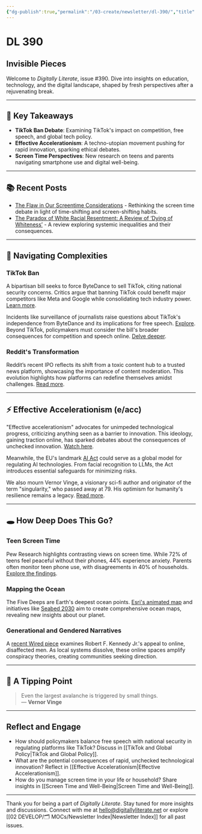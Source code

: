 ```yaml
---
{"dg-publish":true,"permalink":"/03-create/newsletter/dl-390/","title":"Invisible Pieces","tags":["tiktok","effective-accelerationism","screen-time","ai-regulation","digital-literacy"]}
---
```



# DL 390

## Invisible Pieces

Welcome to _Digitally Literate_, issue #390. Dive into insights on education, technology, and the digital landscape, shaped by fresh perspectives after a rejuvenating break.

---

## 🔖 Key Takeaways
- **TikTok Ban Debate**: Examining TikTok's impact on competition, free speech, and global tech policy.
- **Effective Accelerationism**: A techno-utopian movement pushing for rapid innovation, sparking ethical debates.
- **Screen Time Perspectives**: New research on teens and parents navigating smartphone use and digital well-being.

---

## 📚 Recent Posts
- [The Flaw in Our Screentime Considerations](https://wiobyrne.com/the-flaw-in-our-screentime-considerations/) - Rethinking the screen time debate in light of time-shifting and screen-shifting habits.
- [The Paradox of White Racial Resentment: A Review of ‘Dying of Whiteness’](https://wiobyrne.com/dying-of-whiteness/) - A review exploring systemic inequalities and their consequences.

---

## 🌉 Navigating Complexities

### TikTok Ban
A bipartisan bill seeks to force ByteDance to sell TikTok, citing national security concerns. Critics argue that banning TikTok could benefit major competitors like Meta and Google while consolidating tech industry power. [Learn more](https://www.nytimes.com/2024-03-13/technology/tiktok-ban-house-vote.html).

Incidents like surveillance of journalists raise questions about TikTok's independence from ByteDance and its implications for free speech. [Explore](https://www.aclu.org/press-releases/aclu-slams-house-for-latest-plan-to-ban-tiktok-and-stifle-free-speech). Beyond TikTok, policymakers must consider the bill's broader consequences for competition and speech online. [Delve deeper](https://www.defenseone.com/ideas/2024/03/should-governments-ban-tiktok-can-they/394936/).

### Reddit's Transformation
Reddit’s recent IPO reflects its shift from a toxic content hub to a trusted news platform, showcasing the importance of content moderation. This evolution highlights how platforms can redefine themselves amidst challenges. [Read more](https://www.nytimes.com/2024-03-21/technology/reddit-ipo-public-content-moderation.html).

---

## ⚡ Effective Accelerationism (e/acc)

"Effective accelerationism" advocates for unimpeded technological progress, criticizing anything seen as a barrier to innovation. This ideology, gaining traction online, has sparked debates about the consequences of unchecked innovation. [Watch here](https://www.youtube.com/watch?v=bjbSjSvG-Mo).

Meanwhile, the EU's landmark [AI Act](https://www.europarl.europa.eu/news/en/press-room/20240308IPR19015/artificial-intelligence-act-meps-adopt-landmark-law) could serve as a global model for regulating AI technologies. From facial recognition to LLMs, the Act introduces essential safeguards for minimizing risks.

We also mourn Vernor Vinge, a visionary sci-fi author and originator of the term "singularity," who passed away at 79. His optimism for humanity's resilience remains a legacy. [Read more](https://arstechnica.com/information-technology/2024/03/vernor-vinge-father-of-the-tech-singularity-has-died-at-age-79/).

---

## 🕳️ How Deep Does This Go?

### Teen Screen Time
Pew Research highlights contrasting views on screen time. While 72% of teens feel peaceful without their phones, 44% experience anxiety. Parents often monitor teen phone use, with disagreements in 40% of households. [Explore the findings](https://www.pewresearch.org/internet/2024-03-11/how-teens-and-parents-approach-screen-time/).

### Mapping the Ocean
The Five Deeps are Earth's deepest ocean points. [Esri's animated map](https://www.youtube.com/watch?v=tn4GJyuKBN8) and initiatives like [Seabed 2030](https://seabed2030.org/) aim to create comprehensive ocean maps, revealing new insights about our planet.

### Generational and Gendered Narratives
A [recent Wired piece](https://www.wired.com/story/robert-f-kennedy-jr-aaron-rodgers-male-vote/) examines Robert F. Kennedy Jr.'s appeal to online, disaffected men. As local systems dissolve, these online spaces amplify conspiracy theories, creating communities seeking direction.

---

## 🌋 A Tipping Point

> Even the largest avalanche is triggered by small things.  
> — **Vernor Vinge**

---

## Reflect and Engage
- How should policymakers balance free speech with national security in regulating platforms like TikTok? Discuss in [[TikTok and Global Policy\|TikTok and Global Policy]].
- What are the potential consequences of rapid, unchecked technological innovation? Reflect in [[Effective Accelerationism\|Effective Accelerationism]].
- How do you manage screen time in your life or household? Share insights in [[Screen Time and Well-Being\|Screen Time and Well-Being]].

---

Thank you for being a part of _Digitally Literate_. Stay tuned for more insights and discussions. Connect with me at hello@digitallyliterate.net or explore [[02 DEVELOP/🗂️ MOCs/Newsletter Index\|Newsletter Index]] for all past issues.
